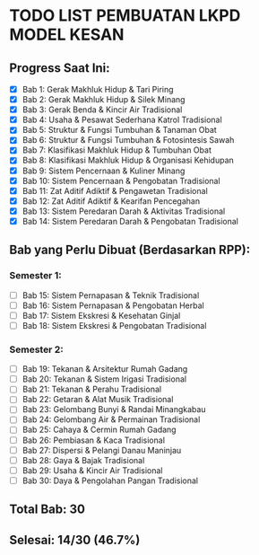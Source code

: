 # TODO LIST PEMBUATAN LKPD MODEL KESAN

## Progress Saat Ini:
- [x] Bab 1: Gerak Makhluk Hidup & Tari Piring
- [x] Bab 2: Gerak Makhluk Hidup & Silek Minang  
- [x] Bab 3: Gerak Benda & Kincir Air Tradisional
- [x] Bab 4: Usaha & Pesawat Sederhana Katrol Tradisional
- [x] Bab 5: Struktur & Fungsi Tumbuhan & Tanaman Obat
- [x] Bab 6: Struktur & Fungsi Tumbuhan & Fotosintesis Sawah
- [x] Bab 7: Klasifikasi Makhluk Hidup & Tumbuhan Obat
- [x] Bab 8: Klasifikasi Makhluk Hidup & Organisasi Kehidupan
- [x] Bab 9: Sistem Pencernaan & Kuliner Minang
- [x] Bab 10: Sistem Pencernaan & Pengobatan Tradisional
- [x] Bab 11: Zat Aditif Adiktif & Pengawetan Tradisional
- [x] Bab 12: Zat Aditif Adiktif & Kearifan Pencegahan
- [x] Bab 13: Sistem Peredaran Darah & Aktivitas Tradisional
- [x] Bab 14: Sistem Peredaran Darah & Pengobatan Tradisional

## Bab yang Perlu Dibuat (Berdasarkan RPP):

### Semester 1:
- [ ] Bab 15: Sistem Pernapasan & Teknik Tradisional
- [ ] Bab 16: Sistem Pernapasan & Pengobatan Herbal
- [ ] Bab 17: Sistem Ekskresi & Kesehatan Ginjal
- [ ] Bab 18: Sistem Ekskresi & Pengobatan Tradisional

### Semester 2:
- [ ] Bab 19: Tekanan & Arsitektur Rumah Gadang
- [ ] Bab 20: Tekanan & Sistem Irigasi Tradisional
- [ ] Bab 21: Tekanan & Perahu Tradisional
- [ ] Bab 22: Getaran & Alat Musik Tradisional
- [ ] Bab 23: Gelombang Bunyi & Randai Minangkabau
- [ ] Bab 24: Gelombang Air & Permainan Tradisional
- [ ] Bab 25: Cahaya & Cermin Rumah Gadang
- [ ] Bab 26: Pembiasan & Kaca Tradisional
- [ ] Bab 27: Dispersi & Pelangi Danau Maninjau
- [ ] Bab 28: Gaya & Bajak Tradisional
- [ ] Bab 29: Usaha & Kincir Air Tradisional
- [ ] Bab 30: Daya & Pengolahan Pangan Tradisional

## Total Bab: 30
## Selesai: 14/30 (46.7%)
